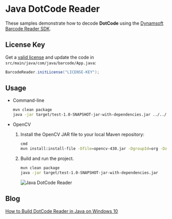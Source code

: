 # Java DotCode Reader
These samples demonstrate how to decode **DotCode** using the [Dynamsoft Barcode Reader SDK](https://www.dynamsoft.com/barcode-reader/downloads/).

## License Key
Get a [valid license](https://www.dynamsoft.com/customer/license/trialLicense/) and update the code in `src/main/java/com/java/barcode/App.java`:

```java
BarcodeReader.initLicense("LICENSE-KEY");
```

## Usage

- Command-line
    
  ```bash
  mvn clean package
  java -jar target/test-1.0-SNAPSHOT-jar-with-dependencies.jar ../../../../images/dotcode.png
  ```

- OpenCV
  
  1. Install the OpenCV JAR file to your local Maven repository:
  
      ```bash
      cmd
      mvn install:install-file -Dfile=opencv-430.jar -DgroupId=org -DartifactId=opencv -Dversion=4.3.0 -Dpackaging=jar
      ```
    
  2. Build and run the project.
  
      ```bash
      mvn clean package
      java -jar target/test-1.0-SNAPSHOT-jar-with-dependencies.jar
      ```

     ![Java DotCode Reader](http://www.dynamsoft.com/codepool/img/2020/04/java-dotcode-reader.png)
     
 ## Blog
 [How to Build DotCode Reader in Java on Windows 10](https://www.dynamsoft.com/codepool/java-dotcode-reader-webcam-opencv.html)
